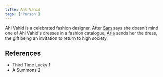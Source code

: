 ```yaml
---
title: Ahl Vahid
tags: ['Person']
---
```

Ahl Vahid is a celebrated fashion designer. After [Sam](wiki/Sam.md) says she doesn't mind one of Ahl Vahid's dresses in a fashion catalogue, [Aria](wiki/Aria.md) sends her the dress, the gift being an invitation to return to high society.

## References
- Third Time Lucky 1
- A Summons 2
